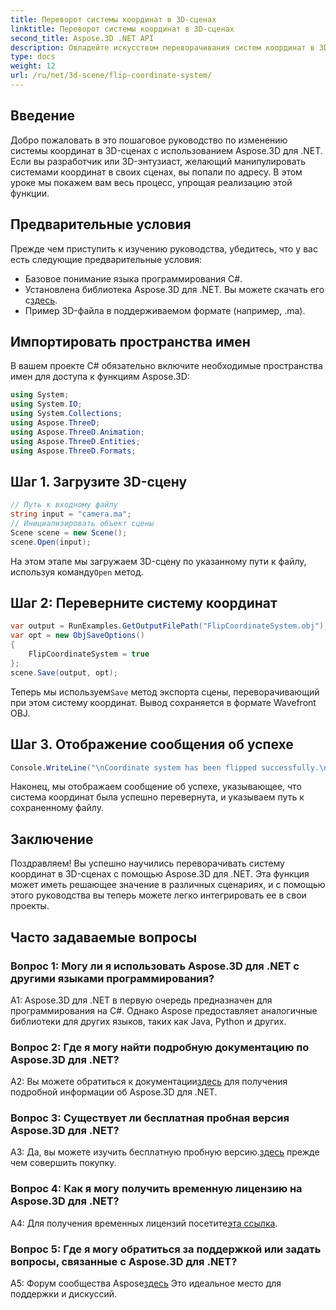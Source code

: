```yaml
---
title: Переворот системы координат в 3D-сценах
linktitle: Переворот системы координат в 3D-сценах
second_title: Aspose.3D .NET API
description: Овладейте искусством переворачивания систем координат в 3D-сценах с помощью Aspose.3D для .NET. Следуйте нашему пошаговому руководству для беспрепятственного внедрения.
type: docs
weight: 12
url: /ru/net/3d-scene/flip-coordinate-system/
---
```

## Введение

Добро пожаловать в это пошаговое руководство по изменению системы координат в 3D-сценах с использованием Aspose.3D для .NET. Если вы разработчик или 3D-энтузиаст, желающий манипулировать системами координат в своих сценах, вы попали по адресу. В этом уроке мы покажем вам весь процесс, упрощая реализацию этой функции.

## Предварительные условия

Прежде чем приступить к изучению руководства, убедитесь, что у вас есть следующие предварительные условия:

- Базовое понимание языка программирования C#.
-  Установлена библиотека Aspose.3D для .NET. Вы можете скачать его с[здесь](https://releases.aspose.com/3d/net/).
- Пример 3D-файла в поддерживаемом формате (например, .ma).

## Импортировать пространства имен

В вашем проекте C# обязательно включите необходимые пространства имен для доступа к функциям Aspose.3D:

```csharp
using System;
using System.IO;
using System.Collections;
using Aspose.ThreeD;
using Aspose.ThreeD.Animation;
using Aspose.ThreeD.Entities;
using Aspose.ThreeD.Formats;
```

## Шаг 1. Загрузите 3D-сцену

```csharp
// Путь к входному файлу
string input = "camera.ma";
// Инициализировать объект сцены
Scene scene = new Scene();
scene.Open(input);
```

 На этом этапе мы загружаем 3D-сцену по указанному пути к файлу, используя команду`Open` метод.

## Шаг 2: Переверните систему координат

```csharp
var output = RunExamples.GetOutputFilePath("FlipCoordinateSystem.obj");
var opt = new ObjSaveOptions()
{
    FlipCoordinateSystem = true
};
scene.Save(output, opt);
```

 Теперь мы используем`Save` метод экспорта сцены, переворачивающий при этом систему координат. Вывод сохраняется в формате Wavefront OBJ.

## Шаг 3. Отображение сообщения об успехе

```csharp
Console.WriteLine("\nCoordinate system has been flipped successfully.\nFile saved at " + output);
```

Наконец, мы отображаем сообщение об успехе, указывающее, что система координат была успешно перевернута, и указываем путь к сохраненному файлу.

## Заключение

Поздравляем! Вы успешно научились переворачивать систему координат в 3D-сценах с помощью Aspose.3D для .NET. Эта функция может иметь решающее значение в различных сценариях, и с помощью этого руководства вы теперь можете легко интегрировать ее в свои проекты.

## Часто задаваемые вопросы

### Вопрос 1: Могу ли я использовать Aspose.3D для .NET с другими языками программирования?

A1: Aspose.3D для .NET в первую очередь предназначен для программирования на C#. Однако Aspose предоставляет аналогичные библиотеки для других языков, таких как Java, Python и других.

### Вопрос 2: Где я могу найти подробную документацию по Aspose.3D для .NET?

 A2: Вы можете обратиться к документации[здесь](https://reference.aspose.com/3d/net/) для получения подробной информации об Aspose.3D для .NET.

### Вопрос 3: Существует ли бесплатная пробная версия Aspose.3D для .NET?

 A3: Да, вы можете изучить бесплатную пробную версию.[здесь](https://releases.aspose.com/) прежде чем совершить покупку.

### Вопрос 4: Как я могу получить временную лицензию на Aspose.3D для .NET?

 A4: Для получения временных лицензий посетите[эта ссылка](https://purchase.aspose.com/temporary-license/).

### Вопрос 5: Где я могу обратиться за поддержкой или задать вопросы, связанные с Aspose.3D для .NET?

 A5: Форум сообщества Aspose[здесь](https://forum.aspose.com/c/3d/18) Это идеальное место для поддержки и дискуссий.